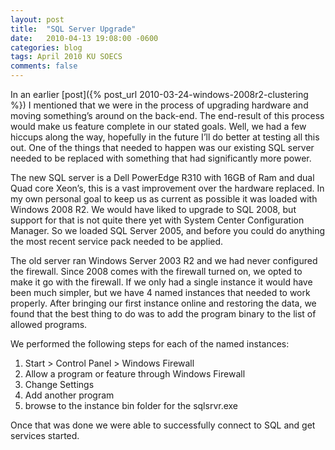 ```yaml
---
layout: post
title:  "SQL Server Upgrade"
date:   2010-04-13 19:08:00 -0600
categories: blog
tags: April 2010 KU SOECS
comments: false
---
```

In an earlier [post]({% post_url 2010-03-24-windows-2008r2-clustering %}) I mentioned that we were in the process of upgrading hardware and moving something’s around on the back-end. The end-result of this process would make us feature complete in our stated goals. Well, we had a few hiccups along the way, hopefully in the future I’ll do better at testing all this out. One of the things that needed to happen was our existing SQL server needed to be replaced with something that had significantly more power.

The new SQL server is a Dell PowerEdge R310 with 16GB of Ram and dual Quad core Xeon’s, this is a vast improvement over the hardware replaced. In my own personal goal to keep us as current as possible it was loaded with Windows 2008 R2. We would have liked to upgrade to SQL 2008, but support for that is not quite there yet with System Center Configuration Manager. So we loaded SQL Server 2005, and before you could do anything the most recent service pack needed to be applied.

The old server ran Windows Server 2003 R2 and we had never configured the firewall. Since 2008 comes with the firewall turned on, we opted to make it go with the firewall. If we only had a single instance it would have been much simpler, but we have 4 named instances that needed to work properly. After bringing our first instance online and restoring the data, we found that the best thing to do was to add the program binary to the list of allowed programs.

We performed the following steps for each of the named instances:

1. Start > Control Panel > Windows Firewall
2. Allow a program or feature through Windows Firewall
3. Change Settings
4. Add another program
5. browse to the instance bin folder for the sqlsrvr.exe

Once that was done we were able to successfully connect to SQL and get services started.
